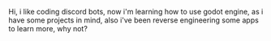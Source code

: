 Hi, i like coding discord bots, now i'm learning how to use godot engine, as i have some projects in mind, also i've been reverse engineering some apps to learn more, why not?
